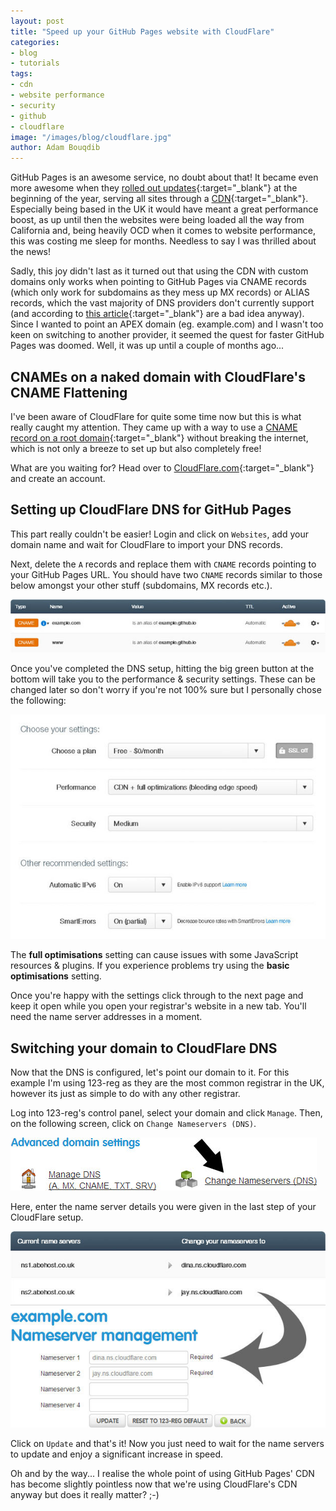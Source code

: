 ```yaml
---
layout: post
title: "Speed up your GitHub Pages website with CloudFlare"
categories:
- blog
- tutorials
tags:
- cdn
- website performance
- security
- github
- cloudflare
image: "/images/blog/cloudflare.jpg"
author: Adam Bouqdib
---
```

GitHub Pages is an awesome service, no doubt about that! It became even more awesome when they [rolled out updates](https://github.com/blog/1715-faster-more-awesome-github-pages){:target="_blank"} at the beginning of the year, serving all sites through a [CDN](http://en.wikipedia.org/wiki/Content_delivery_network){:target="_blank"}.
Especially being based in the UK it would have meant a great performance boost, as up until then the websites were being loaded all the way from California and, being heavily OCD when it comes to website performance, this was costing me sleep for months. Needless to say I was thrilled about the news!

Sadly, this joy didn't last as it turned out that using the CDN with custom domains only works when pointing to GitHub Pages via CNAME records (which only work for subdomains as they mess up MX records) or ALIAS records, which the vast majority of DNS providers don't currently support (and according to [this article](https://iwantmyname.com/blog/2014/01/why-alias-type-records-break-the-internet.html){:target="_blank"} are a bad idea anyway).
Since I wanted to point an APEX domain (eg. example.com) and I wasn't too keen on switching to another provider, it seemed the quest for faster GitHub Pages was doomed.
Well, it was up until a couple of months ago...

## CNAMEs on a naked domain with CloudFlare's CNAME Flattening

I've been aware of CloudFlare for quite some time now but this is what really caught my attention. They came up with a way to use a [CNAME record on a root domain](http://blog.cloudflare.com/introducing-cname-flattening-rfc-compliant-cnames-at-a-domains-root){:target="_blank"} without breaking the internet, which is not only a breeze to set up but also completely free!

What are you waiting for? Head over to [CloudFlare.com](http://cloudflare.com){:target="_blank"} and create an account.

## Setting up CloudFlare DNS for GitHub Pages

This part really couldn't be easier! Login and click on `Websites`, add your domain name and wait for CloudFlare to import your DNS records.

Next, delete the `A` records and replace them with `CNAME` records pointing to your GitHub Pages URL. You should have two `CNAME` records similar to those below amongst your other stuff (subdomains, MX records etc.).

![CloudFlare DNS Settings](/images/blog/2014-06-21-speeding-up-your-github-pages-website-with-cloudflare/cloudflare-dns-settings.jpg)

Once you've completed the DNS setup, hitting the big green button at the bottom will take you to the performance & security settings. These can be changed later so don't worry if you're not 100% sure but I personally chose the following:

![CloudFlare DNS Settings](/images/blog/2014-06-21-speeding-up-your-github-pages-website-with-cloudflare/cloudflare-performance-and-security-settings.jpg)

<div class="alert alert-warning">The <b>full optimisations</b> setting can cause issues with some JavaScript resources &amp; plugins. If you experience problems try using the <b>basic optimisations</b> setting.</div>

Once you're happy with the settings click through to the next page and keep it open while you open your registrar's website in a new tab. You'll need the name server addresses in a moment.

## Switching your domain to CloudFlare DNS

Now that the DNS is configured, let's point our domain to it. For this example I'm using 123-reg as they are the most common registrar in the UK, however its just as simple to do with any other registrar.

Log into 123-reg's control panel, select your domain and click `Manage`. Then, on the following screen, click on `Change Nameservers (DNS)`.

![CloudFlare DNS Settings](/images/blog/2014-06-21-speeding-up-your-github-pages-website-with-cloudflare/123-reg-advanced-domain-settings.jpg)

Here, enter the name server details you were given in the last step of your CloudFlare setup.

![CloudFlare DNS Settings](/images/blog/2014-06-21-speeding-up-your-github-pages-website-with-cloudflare/123-reg-change-name-servers.jpg)

Click on `Update` and that's it! Now you just need to wait for the name servers to update and enjoy a significant increase in speed.

Oh and by the way... I realise the whole point of using GitHub Pages' CDN has become slightly pointless now that we're using CloudFlare's CDN anyway but does it really matter? ;-)
